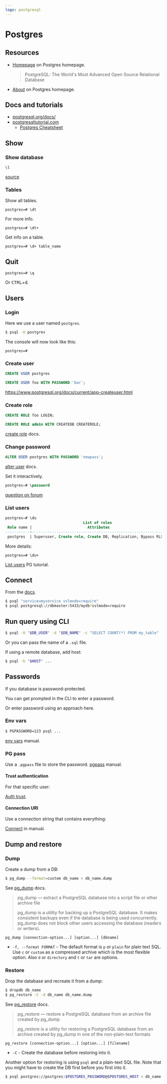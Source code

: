 ```yaml
---
logo: postgresql
---
```

# Postgres


## Resources

- [Homepage](https://www.postgresql.org/about/) on Postgres homepage.
    > PostgreSQL: The World's Most Advanced Open Source Relational Database
- [About](https://www.postgresql.org/about/) on Postgres homepage.


## Docs and tutorials

- [postgresql.org/docs/](https://www.postgresql.org/docs/)
- [postgresqltutorial.com](https://www.postgresqltutorial.com/)
    - [Postgres Cheatsheet](https://www.postgresqltutorial.com/postgresql-cheat-sheet/)

## Show

### Show database

```
\l
```

[source](https://www.postgresqltutorial.com/postgresql-show-databases/)

### Tables

Show all tables.

```
postgres=# \dt
```

For more info.
```
postgres=# \dt+
```

Get info on a table.

```
postgres=# \d+ table_name
```


## Quit

```
postgres=# \q
```

Or <kbd>CTRL</kbd>+<kbd>d</kbd>.


## Users

### Login

Here we use a user named `postgres`.

```sh
$ psql -U postgres
```

The console will now look like this:

```
postgres=#
```

### Create user

```sql
CREATE USER postgres
```

```sql
CREATE USER foo WITH PASSWORD 'bar';
```

https://www.postgresql.org/docs/current/app-createuser.html

### Create role

```sql
CREATE ROLE foo LOGIN;
```
```sql
CREATE ROLE admin WITH CREATEDB CREATEROLE;
```

[create role](https://www.postgresql.org/docs/current/sql-createrole.html) docs.

### Change password

```sql
ALTER USER postgres WITH PASSWORD 'newpass';
```

[alter user](https://www.postgresql.org/docs/current/sql-alteruser.html) docs.

Set it interactively.

```sql
postgres=# \password
```

[question on forum](https://serverfault.com/questions/110154/whats-the-default-superuser-username-password-for-postgres-after-a-new-install/325596)

### List users

```sql
postgres=# \du
                                   List of roles
 Role name |                         Attributes                         | Member of
-----------+------------------------------------------------------------+-----------
 postgres  | Superuser, Create role, Create DB, Replication, Bypass RLS | {}
```

More details:

```
postgres=# \du+
```

[List users](https://www.postgresqltutorial.com/postgresql-list-users/) PG tutorial.


## Connect

From the [docs](https://www.postgresql.org/docs/13/app-psql.html).

```sh
$ psql "service=myservice sslmode=require"
$ psql postgresql://dbmaster:5433/mydb?sslmode=require
```

## Run query using CLI

```sh
$ psql -U "$DB_USER" -d "$DB_NAME" -c "SELECT COUNT(*) FROM my_table"
```

Or you can pass the name of a `.sql` file.

If using a remote database, add host:

```sh
$ psql -h "$HOST" ...
```

## Passwords


If you database is password-protected.

You can get prompted in the CLI to enter a password.

Or enter password using an approach here.

### Env vars

```sh
$ PGPASSWORD=123 psql ...
```
[env vars](http://www.postgresql.org/docs/current/static/libpq-envars.html) manual.

### PG pass
Use a `.pgpass` file to store the password. [pgpass](http://www.postgresql.org/docs/current/static/libpq-pgpass.html) manual.

#### Trust authentication

For that specific user:

[Auth trust](http://www.postgresql.org/docs/current/static/auth-methods.html#AUTH-TRUST).

#### Connection URI

Use a connection string that contains everything:

[Connect](http://www.postgresql.org/docs/current/static/libpq-connect.html#AEN42532) in manual.


## Dump and restore


### Dump

Create a dump from a DB:

```sh
$ pg_dump --format=custom db_name > db_name.dump
```

See [pg_dump](https://www.postgresql.org/docs/current/app-pgdump.html) docs.

> pg_dump — extract a PostgreSQL database into a script file or other archive file
>
> pg_dump is a utility for backing up a PostgreSQL database. It makes consistent backups even if the database is being used concurrently. pg_dump does not block other users accessing the database (readers or writers).

```
pg_dump [connection-option...] [option...] [dbname]
```

- `-f, --format FORMAT` - The default format is `p` or `plain` for plain text SQL. Use `c` or `custom` as a compressed archive which is the most flexible option. Also `d` or `directory` and `t` or `tar` are options.

### Restore

Drop the database and recreate it from a dump:

```sh
$ dropdb db_name
$ pg_restore -C -d db_name db_name.dump
```

See [pg_restore](https://www.postgresql.org/docs/current/app-pgrestore.html) docs.

> pg_restore — restore a PostgreSQL database from an archive file created by pg_dump
>
> pg_restore is a utility for restoring a PostgreSQL database from an archive created by pg_dump in one of the non-plain-text formats

```
pg_restore [connection-option...] [option...] [filename]
```

- `-C` - Create the database before restoring into it.

Another option for restoring is using `psql` and a plain-text SQL file. Note that you might have to create the DB first before you first into it.

```sh
$ psql postgres://postgres:$POSTGRES_PASSWORD@$POSTGRES_HOST < db_name.sql
```
